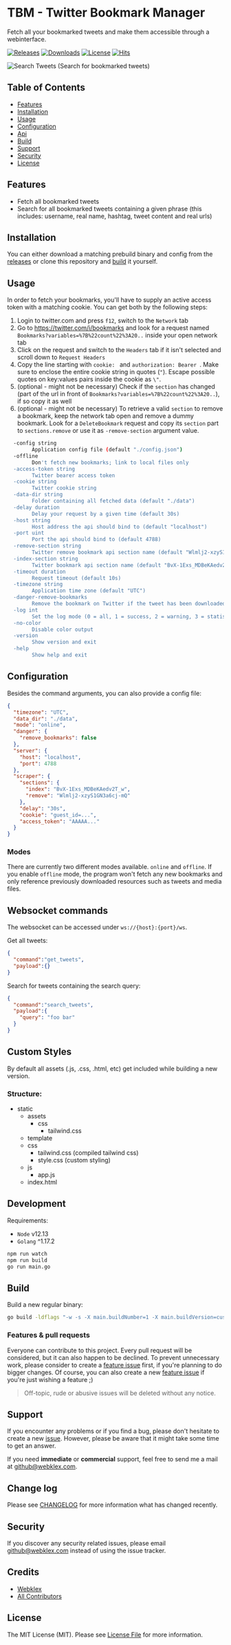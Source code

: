 # TBM - Twitter Bookmark Manager

Fetch all your bookmarked tweets and make them accessible through a webinterface.

[![Releases][ico-release]](https://github.com/Webklex/tbm/releases)
[![Downloads][ico-downloads]](https://github.com/Webklex/tbm/releases)
[![License][ico-license]](LICENSE.md)
[![Hits][ico-hits]][link-hits]

![Search Tweets](.github/images/search_tweets.png)
(Search for bookmarked tweets)

## Table of Contents
- [Features](#features)
- [Installation](#installation)
- [Usage](#usage)
- [Configuration](#configuration)
- [Api](#websocket-commands)
- [Build](#build)
- [Support](#support)
- [Security](#security)
- [License](#license)

## Features
- Fetch all bookmarked tweets
- Search for all bookmarked tweets containing a given phrase (this includes: username, real name, hashtag, tweet content and real urls)

## Installation
You can either download a matching prebuild binary and config from the [releases](https://github.com/Webklex/tbm/releases)
or clone this repository and [build](#build) it yourself.

## Usage
In order to fetch your bookmarks, you'll have to supply an active access token with a matching cookie. 
You can get both by the following steps:
1. Login to twitter.com and press `f12`, switch to the `Network` tab
2. Go to https://twitter.com/i/bookmarks and look for a request named `Bookmarks?variables=%7B%22count%22%3A20..` inside your open network tab
3. Click on the request and switch to the `Headers` tab if it isn't selected and scroll down to `Request Headers`
4. Copy the line starting with `cookie: ` and `authorization: Bearer `. Make sure to enclose the entire cookie string in quotes (`"`). Escape possible quotes on key:values pairs inside the cookie as `\"`.
5. (optional - might not be necessary) Check if the `section` has changed (part of the url in front of `Bookmarks?variables=%7B%22count%22%3A20..`), if so copy it as well
6. (optional - might not be necessary) To retrieve a valid `section` to remove a bookmark, keep the network tab open and remove a dummy bookmark. Look for a `DeleteBookmark` request and copy its `section` part to `sections.remove` or use it as `-remove-section` argument value.

```bash
  -config string
        Application config file (default "./config.json")
  -offline
        Don't fetch new bookmarks; link to local files only
  -access-token string
        Twitter bearer access token
  -cookie string
        Twitter cookie string
  -data-dir string
        Folder containing all fetched data (default "./data")
  -delay duration
        Delay your request by a given time (default 30s)
  -host string
        Host address the api should bind to (default "localhost")
  -port uint
        Port the api should bind to (default 4788)
  -remove-section string
        Twitter remove bookmark api section name (default "Wlmlj2-xzyS1GN3a6cj-mQ")
  -index-section string
        Twitter bookmark api section name (default "BvX-1Exs_MDBeKAedv2T_w")
  -timeout duration
        Request timeout (default 10s)
  -timezone string
        Application time zone (default "UTC")
  -danger-remove-bookmarks
        Remove the bookmark on Twitter if the tweet has been downloaded
  -log int
        Set the log mode (0 = all, 1 = success, 2 = warning, 3 = statistic, 4 = error)
  -no-color
        Disable color output
  -version
        Show version and exit
  -help
        Show help and exit
```

## Configuration
Besides the command arguments, you can also provide a config file:
```json
{
  "timezone": "UTC",
  "data_dir": "./data",
  "mode": "online",
  "danger": {
    "remove_bookmarks": false
  },
  "server": {
    "host": "localhost",
    "port": 4788
  },
  "scraper": {
    "sections": {
      "index": "BvX-1Exs_MDBeKAedv2T_w",
      "remove": "Wlmlj2-xzyS1GN3a6cj-mQ"
    },
    "delay": "30s",
    "cookie": "guest_id=...",
    "access_token": "AAAAA..."
  }
}
```

### Modes
There are currently two different modes available. `online` and `offline`. If you enable 
`offline` mode, the program won't fetch any new bookmarks and only reference previously downloaded
resources such as tweets and media files.

## Websocket commands
The websocket can be accessed under `ws://{host}:{port}/ws`.

Get all tweets:
```json
{
  "command":"get_tweets",
  "payload":{}
}
```
Search for tweets containing the search query:
```json
{
  "command":"search_tweets",
  "payload":{
    "query": "foo bar"
  }
}
```

## Custom Styles
By default all assets (.js, .css, .html, etc) get included while building a new version.

### Structure:
- static
  - assets
    - css
      - tailwind.css
  - template
  - css
    - tailwind.css (compiled tailwind css)
    - style.css (custom styling)
  - js
    - app.js
  - index.html

## Development
Requirements:
- `Node` v12.13
- `Golang` ^1.17.2

```bash
npm run watch
npm run build
go run main.go
```

## Build
Build a new regular binary:
```bash
go build -ldflags "-w -s -X main.buildNumber=1 -X main.buildVersion=custom" -o tbm
```



### Features & pull requests
Everyone can contribute to this project. Every pull request will be considered, but it can also happen to be declined.
To prevent unnecessary work, please consider to create a [feature issue](https://github.com/webklex/tbm/issues/new?template=feature_request.md)
first, if you're planning to do bigger changes. Of course, you can also create a new [feature issue](https://github.com/webklex/tbm/issues/new?template=feature_request.md)
if you're just wishing a feature ;)

>Off-topic, rude or abusive issues will be deleted without any notice.


## Support
If you encounter any problems or if you find a bug, please don't hesitate to create a new [issue](https://github.com/webklex/tbm/issues).
However, please be aware that it might take some time to get an answer.

If you need **immediate** or **commercial** support, feel free to send me a mail at github@webklex.com.

## Change log

Please see [CHANGELOG](CHANGELOG.md) for more information what has changed recently.

## Security

If you discover any security related issues, please email github@webklex.com instead of using the issue tracker.

## Credits
- [Webklex][link-author]
- [All Contributors][link-contributors]

## License
The MIT License (MIT). Please see [License File](LICENSE.md) for more information.

[ico-license]: https://img.shields.io/badge/license-MIT-brightgreen.svg?style=flat-square
[ico-release]: https://img.shields.io/github/v/release/webklex/tbm?style=flat-square
[ico-downloads]: https://img.shields.io/github/downloads/webklex/tbm/total?style=flat-square
[ico-hits]: https://hits.webklex.com/svg/webklex/tbm?1

[link-hits]: https://hits.webklex.com
[link-author]: https://github.com/webklex
[link-contributors]: https://github.com/webklex/tbm/graphs/contributors
